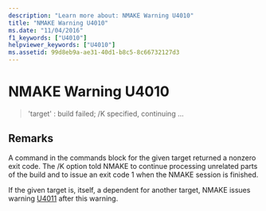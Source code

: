 ```yaml
---
description: "Learn more about: NMAKE Warning U4010"
title: "NMAKE Warning U4010"
ms.date: "11/04/2016"
f1_keywords: ["U4010"]
helpviewer_keywords: ["U4010"]
ms.assetid: 99d8eb9a-ae31-40d1-b8c5-8c66732127d3
---
```

# NMAKE Warning U4010

> 'target' : build failed; /K specified, continuing ...

## Remarks

A command in the commands block for the given target returned a nonzero exit code. The /K option told NMAKE to continue processing unrelated parts of the build and to issue an exit code 1 when the NMAKE session is finished.

If the given target is, itself, a dependent for another target, NMAKE issues warning [U4011](../../error-messages/tool-errors/nmake-warning-u4011.md) after this warning.
